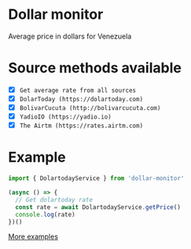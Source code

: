 # Dollar monitor
Average price in dollars for Venezuela

# Source methods available
- [x] `Get average rate from all sources`
- [x] `DolarToday (https://dolartoday.com)`
- [x] `BolivarCucuta (http://bolivarcucuta.com)`
- [x] `YadioIO (https://yadio.io)`
- [x] `The Airtm (https://rates.airtm.com)`

# Example
```ts
import { DolartodayService } from 'dollar-monitor'

(async () => {
  // Get dolartoday rate
  const rate = await DolartodayService.getPrice()
  console.log(rate)
})()
```
[More examples](https://github.com/Sansossio/dollar-monitor/tree/master/example)
